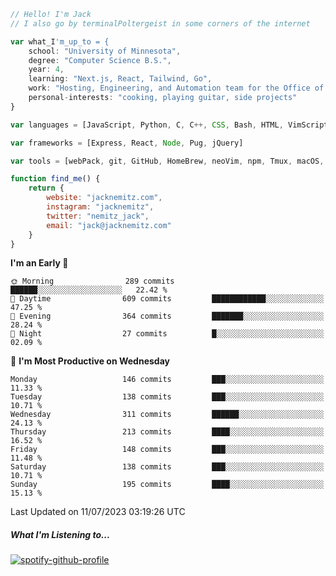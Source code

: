 ```javascript
// Hello! I'm Jack
// I also go by terminalPoltergeist in some corners of the internet

var what_I'm_up_to = {
    school: "University of Minnesota",
    degree: "Computer Science B.S.",
    year: 4,
    learning: "Next.js, React, Tailwind, Go",
    work: "Hosting, Engineering, and Automation team for the Office of Information Technology at UMN",
    personal-interests: "cooking, playing guitar, side projects"
}

var languages = [JavaScript, Python, C, C++, CSS, Bash, HTML, VimScript]

var frameworks = [Express, React, Node, Pug, jQuery]

var tools = [webPack, git, GitHub, HomeBrew, neoVim, npm, Tmux, macOS, Ubuntu, Docker, Nginx]

function find_me() {
    return {
        website: "jacknemitz.com",
        instagram: "jacknemitz",
        twitter: "nemitz_jack",
        email: "jack@jacknemitz.com"
    }
}
```

<!--START_SECTION:waka-->
**I'm an Early 🐤** 

```text
🌞 Morning                289 commits         ██████░░░░░░░░░░░░░░░░░░░   22.42 % 
🌆 Daytime                609 commits         ████████████░░░░░░░░░░░░░   47.25 % 
🌃 Evening                364 commits         ███████░░░░░░░░░░░░░░░░░░   28.24 % 
🌙 Night                  27 commits          █░░░░░░░░░░░░░░░░░░░░░░░░   02.09 % 
```
📅 **I'm Most Productive on Wednesday** 

```text
Monday                   146 commits         ███░░░░░░░░░░░░░░░░░░░░░░   11.33 % 
Tuesday                  138 commits         ███░░░░░░░░░░░░░░░░░░░░░░   10.71 % 
Wednesday                311 commits         ██████░░░░░░░░░░░░░░░░░░░   24.13 % 
Thursday                 213 commits         ████░░░░░░░░░░░░░░░░░░░░░   16.52 % 
Friday                   148 commits         ███░░░░░░░░░░░░░░░░░░░░░░   11.48 % 
Saturday                 138 commits         ███░░░░░░░░░░░░░░░░░░░░░░   10.71 % 
Sunday                   195 commits         ████░░░░░░░░░░░░░░░░░░░░░   15.13 % 
```



 Last Updated on 11/07/2023 03:19:26 UTC
<!--END_SECTION:waka-->

##### What I'm Listening to...

[![spotify-github-profile](https://spotify-github-profile.vercel.app/api/view?uid=jack.nemitz&cover_image=true&show_offline=true&bar_color=53b14f&bar_color_cover=false&background_color=121212FF)](https://spotify-github-profile.vercel.app/api/view?uid=jack.nemitz&redirect=true)

